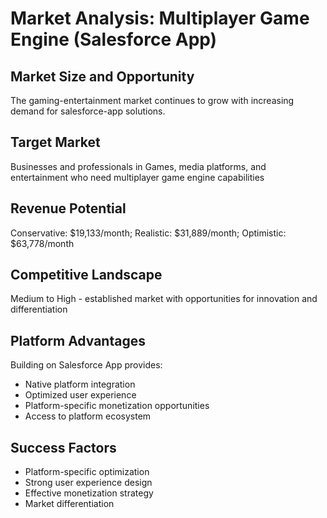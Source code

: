 # Market Analysis: Multiplayer Game Engine (Salesforce App)

## Market Size and Opportunity
The gaming-entertainment market continues to grow with increasing demand for salesforce-app solutions.

## Target Market
Businesses and professionals in Games, media platforms, and entertainment who need multiplayer game engine capabilities

## Revenue Potential
Conservative: $19,133/month; Realistic: $31,889/month; Optimistic: $63,778/month

## Competitive Landscape
Medium to High - established market with opportunities for innovation and differentiation

## Platform Advantages
Building on Salesforce App provides:
- Native platform integration
- Optimized user experience
- Platform-specific monetization opportunities
- Access to platform ecosystem

## Success Factors
- Platform-specific optimization
- Strong user experience design
- Effective monetization strategy
- Market differentiation
